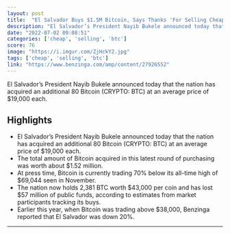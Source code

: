 ```yaml
---
layout: post
title:  "El Salvador Buys $1.5M Bitcoin, Says Thanks 'For Selling Cheap'"
description: "El Salvador’s President Nayib Bukele announced today that the nation has acquired an additional 80 Bitcoin (CRYPTO: BTC) at an average price of $19,000 each."
date: "2022-07-02 09:08:51"
categories: ['cheap', 'selling', 'btc']
score: 76
image: "https://i.imgur.com/ZjHckY2.jpg"
tags: ['cheap', 'selling', 'btc']
link: "https://www.benzinga.com/amp/content/27926552"
---
```


El Salvador’s President Nayib Bukele announced today that the nation has acquired an additional 80 Bitcoin (CRYPTO: BTC) at an average price of $19,000 each.

## Highlights

- El Salvador’s President Nayib Bukele announced today that the nation has acquired an additional 80 Bitcoin (CRYPTO: BTC) at an average price of $19,000 each.
- The total amount of Bitcoin acquired in this latest round of purchasing was worth about $1.52 million.
- At press time, Bitcoin is currently trading 70% below its all-time high of $69,044 seen in November.
- The nation now holds 2,381 BTC worth $43,000 per coin and has lost $57 million of public funds, according to estimates from market participants tracking its buys.
- Earlier this year, when Bitcoin was trading above $38,000, Benzinga reported that El Salvador was down 20%.

---
